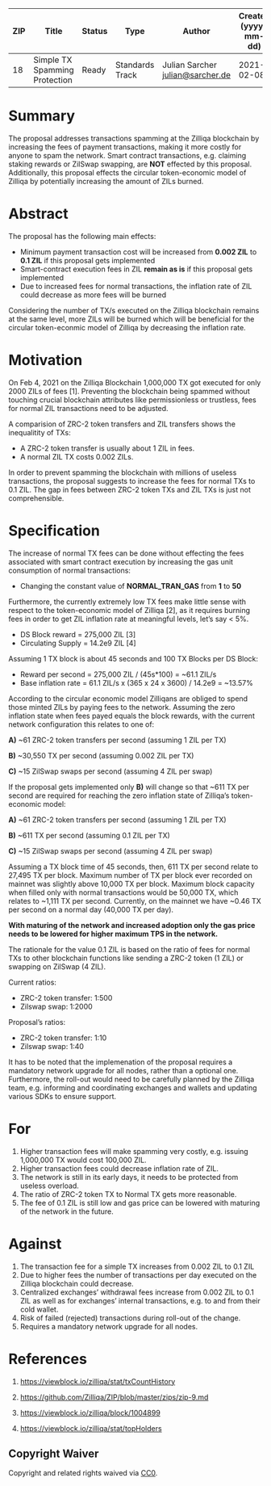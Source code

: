 
|  ZIP | Title | Status| Type | Author | Created (yyyy-mm-dd) | Updated (yyyy-mm-dd)
|--|--|--|--| -- | -- | -- |
| 18  | Simple TX Spamming Protection | Ready | Standards Track  | Julian Sarcher <julian@sarcher.de> | 2021-02-08 | 2021-02-08

# Summary

The proposal addresses transactions spamming at the Zilliqa blockchain by increasing the fees of payment transactions, making it more costly for anyone to spam the network. Smart contract transactions, e.g. claiming staking rewards or ZilSwap swapping, are **NOT** effected by this proposal. Additionally, this proposal effects the circular token-economic model of Zilliqa by potentially increasing the amount of ZILs burned. 

# Abstract

The proposal has the following main effects:


- Minimum payment transaction cost will be increased from **0.002 ZIL** to **0.1 ZIL** if this proposal gets implemented
- Smart-contract execution fees in ZIL **remain as is** if this proposal gets implemented
- Due to increased fees for normal transactions, the inflation rate of ZIL could decrease as more fees will be burned 

Considering the number of TX/s executed on the Zilliqa blockchain remains at the same level, more ZILs will be burned which will be beneficial for the circular token-econmic model of Zilliqa by decreasing the inflation rate.

# Motivation

On Feb 4, 2021 on the Zilliqa Blockchain 1,000,000 TX got executed for only 2000 ZILs of fees [1]. Preventing the blockchain being spammed without touching crucial blockchain attributes like permissionless or trustless, fees for normal ZIL transactions need to be adjusted.

A comparision of ZRC-2 token transfers and ZIL transfers shows the inequalitity of TXs:

- A ZRC-2 token transfer is usually about 1 ZIL in fees.
- A normal ZIL TX costs 0.002 ZILs.

In order to prevent spamming the blockchain with millions of useless transactions, the proposal suggests to increase the fees for normal TXs to 0.1 ZIL. The gap in fees between ZRC-2 token TXs and ZIL TXs is just not comprehensible.

# Specification

The increase of normal TX fees can be done without effecting the fees associated with smart contract execution by increasing the gas unit consumption of normal transactions:

- Changing the constant value of **NORMAL_TRAN_GAS** from **1** to **50**

Furthermore, the currently extremely low TX fees make little sense with respect to the token-economic model of Zilliqa [2], as it requires burning fees in order to get ZIL inflation rate at meaningful levels, let’s say < 5%.

- DS Block reward = 275,000 ZIL [3]
- Circulating Supply = 14.2e9 ZIL [4]

Assuming 1 TX block is about 45 seconds and 100 TX Blocks per DS Block:

- Reward per second = 275,000 ZIL / (45s*100) = ~61.1 ZIL/s
- Base inflation rate = 61.1 ZIL/s x (365 x 24 x 3600) / 14.2e9 = ~13.57%

According to the circular economic model Zilliqans are obliged to spend those minted ZILs by paying fees to the network. Assuming the zero inflation state when fees payed equals the block rewards, with the current network configuration this relates to one of:

**A)** ~61 ZRC-2 token transfers per second (assuming 1 ZIL per TX)

**B)** ~30,550 TX per second (assuming 0.002 ZIL per TX)

**C)** ~15 ZilSwap swaps per second (assuming 4 ZIL per swap)

If the proposal gets implemented only **B)** will change so that ~611 TX per second are required for reaching the zero inflation state of Zilliqa’s token-economic model:

**A)** ~61 ZRC-2 token transfers per second (assuming 1 ZIL per TX)

**B)** ~611 TX per second (assuming 0.1 ZIL per TX)

**C)** ~15 ZilSwap swaps per second (assuming 4 ZIL per swap)

Assuming a TX block time of 45 seconds, then, 611 TX per second relate to 27,495 TX per block. Maximum number of TX per block ever recorded on mainnet was slightly above 10,000 TX per block. Maximum block capacity when filled only with normal transactions would be 50,000 TX, which relates to ~1,111 TX per second. Currently, on the mainnet we have ~0.46 TX per second on a normal day (40,000 TX per day).

**With maturing of the network and increased adoption only the gas price needs to be lowered for higher maximum TPS in the network.**

The rationale for the value 0.1 ZIL is based on the ratio of fees for normal TXs to other blockchain functions like sending a ZRC-2 token (1 ZIL) or swapping on ZilSwap (4 ZIL).

Current ratios:
- ZRC-2 token transfer: 1:500
- Zilswap swap: 1:2000

Proposal’s ratios:
- ZRC-2 token transfer: 1:10
- Zilswap swap: 1:40

It has to be noted that the implemenation of the proposal requires a mandatory network upgrade for all nodes, rather than a optional one. Furthermore, the roll-out would need to be carefully planned by the Zilliqa team, e.g. informing and coordinating exchanges and wallets and updating various SDKs to ensure support.

# For

1. Higher transaction fees will make spamming very costly, e.g. issuing 1,000,000 TX would cost 100,000 ZIL.
2. Higher transaction fees could decrease inflation rate of ZIL.
3. The network is still in its early days, it needs to be protected from useless overload.
4. The ratio of ZRC-2 token TX to Normal TX gets more reasonable.
5. The fee of 0.1 ZIL is still low and gas price can be lowered with maturing of the network in the future.

# Against

1. The transaction fee for a simple TX increases from 0.002 ZIL to 0.1 ZIL
2. Due to higher fees the number of transactions per day executed on the Zilliqa blockchain could decrease.
3. Centralized exchanges’ withdrawal fees increase from 0.002 ZIL to 0.1 ZIL as well as for exchanges’ internal transactions, e.g. to and from their cold wallet.
4. Risk of failed (rejected) transactions during roll-out of the change.
5. Requires a mandatory network upgrade for all nodes.

# References

1. https://viewblock.io/zilliqa/stat/txCountHistory

2. https://github.com/Zilliqa/ZIP/blob/master/zips/zip-9.md

3. https://viewblock.io/zilliqa/block/1004899

4. https://viewblock.io/zilliqa/stat/topHolders

## Copyright Waiver

Copyright and related rights waived via [CC0](https://creativecommons.org/publicdomain/zero/1.0/).
